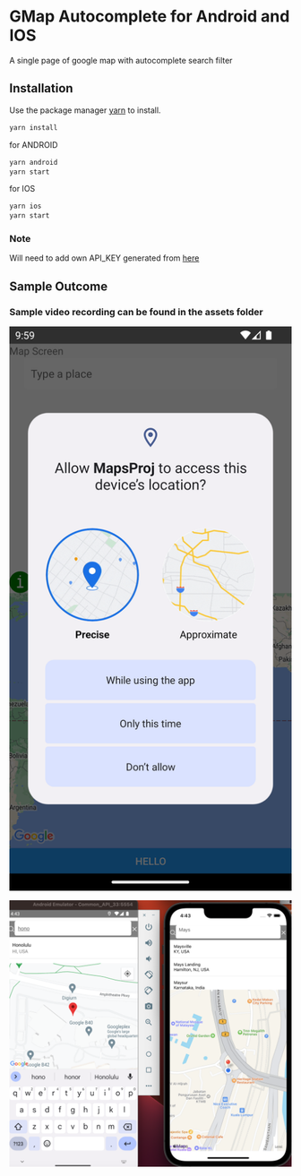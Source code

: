 # GMap Autocomplete for Android and IOS

A single page of google map with autocomplete search filter

## Installation

Use the package manager [yarn](https://yarnpkg.com/) to install.

```bash
yarn install
```
for ANDROID
```bash
yarn android
yarn start
```
for IOS
```bash
yarn ios
yarn start
```
### Note

Will need to add own API_KEY generated from [here](https://console.cloud.google.com/project/_/google/maps-apis/credentials)

## Sample Outcome
### Sample video recording can be found in the assets folder
![permission](/src/assets/android_location_permission.png "Request Permission for android")

![result](/src/assets/search_location.png "Sample result for both Android and IOS")